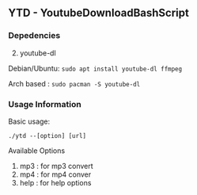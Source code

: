 ## YTD - YoutubeDownloadBashScript

### Depedencies

2. youtube-dl 

Debian/Ubuntu: ```sudo apt install youtube-dl ffmpeg```

Arch based : ```sudo pacman -S youtube-dl```

### Usage Information

Basic usage: 

```./ytd --[option] [url]```

Available Options

1. mp3 : for mp3 convert
2. mp4 : for mp4 conver
3. help : for help options


